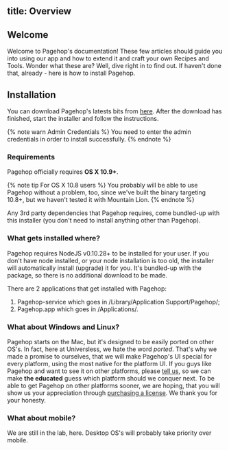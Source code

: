 title: Overview
---

## Welcome

Welcome to Pagehop's documentation! These few articles should guide you into using our app and how to extend it and craft your own Recipes and Tools. Wonder what these are? Well, dive right in to find out. If haven't done that, already - here is how to install Pagehop.

## Installation

You can download Pagehop's latests bits from [here](http://pagehopapp.com/download). After the download has finished, start the installer and follow the instructions.

{% note warn Admin Credentials %}
You need to enter the admin credentials in order to install successfully.
{% endnote %}

### Requirements

Pagehop officially requires **OS X 10.9+**.

{% note tip For OS X 10.8 users %}
You probably will be able to use Pagehop without a problem, too, since we've built the binary targeting 10.8+, but we haven't tested it with Mountain Lion.
{% endnote %}

Any 3rd party dependencies that Pagehop requires, come bundled-up with this installer (you don't need to install anything other than Pagehop).

### What gets installed where?

Pagehop requires NodeJS v0.10.28+ to be installed for your user. If you don't have node installed, or your node installation is too old, the installer will automatically install (upgrade) it for you. It's bundled-up with the package, so there is no additional download to be made.

There are 2 applications that get installed with Pagehop:
1. Pagehop-service which goes in /Library/Application Support/Pagehop/;
2. Pagehop.app which goes in /Applications/.

### What about Windows and Linux?

Pagehop starts on the Mac, but it's designed to be easily ported on other OS's. In fact, here at Universless, we hate the word *ported*. That's why we made a promise to ourselves, that we will make Pagehop's UI special for every platform, using the most native for the platform UI. If you guys like Pagehop and want to see it on other platforms, please [tell us](mailto:feedback@pagehopapp.com), so we can make **the educated** guess which platform should we conquer next. To be able to get Pagehop on other platforms sooner, we are hoping, that you will show us your appreciation through [purchasing a license](https://pagehopapp.com/buy). We thank you for your honesty.

### What about mobile?

We are still in the lab, here. Desktop OS's will probably take priority over mobile.